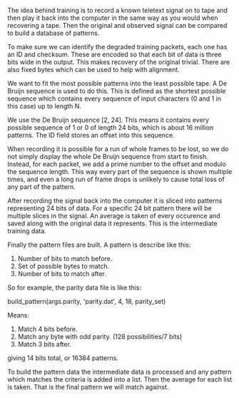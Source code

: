 The idea behind training is to record a known teletext signal on to
tape and then play it back into the computer in the same way as you
would when recovering a tape. Then the original and observed signal
can be compared to build a database of patterns.

To make sure we can identify the degraded training packets, each one
has an ID and checksum. These are encoded so that each bit of data is
three bits wide in the output. This makes recovery of the original
trivial. There are also fixed bytes which can be used to help with
alignment.

We want to fit the most possible patterns into the least possible
tape. A De Bruijn sequence is used to do this. This is defined as the
shortest possible sequence which contains every sequence of input
characters (0 and 1 in this case) up to length N.

We use the De Bruijn sequence [2, 24]. This means it contains every
possible sequence of 1 or 0 of length 24 bits, which is about 16
million patterns. The ID field stores an offset into this sequence.

When recording it is possible for a run of whole frames to be lost,
so we do not simply display the whole De Bruijn sequence from start
to finish. Instead, for each packet, we add a prime number to the
offset and modulo the sequence length. This way every part of the
sequence is shown multiple times, and even a long run of frame drops
is unlikely to cause total loss of any part of the pattern.

After recording the signal back into the computer it is sliced into
patterns representing 24 bits of data. For a specific 24 bit pattern
there will be multiple slices in the signal. An average is taken of
every occurence and saved along with the original data it represents.
This is the intermediate training data.

Finally the pattern files are built. A pattern is describe like this:

 1. Number of bits to match before.
 2. Set of possible bytes to match.
 3. Number of bits to match after.

So for example, the parity data file is like this:

 build_pattern(args.parity, 'parity.dat', 4, 18, parity_set)

 Means: 

 1. Match 4 bits before.
 2. Match any byte with odd parity. (128 possibilities/7 bits)
 3. Match 3 bits after.

giving 14 bits total, or 16384 patterns.

To build the pattern data the intermediate data is processed and any
pattern which matches the criteria is added into a list. Then the
average for each list is taken. That is the final pattern we will 
match against.

